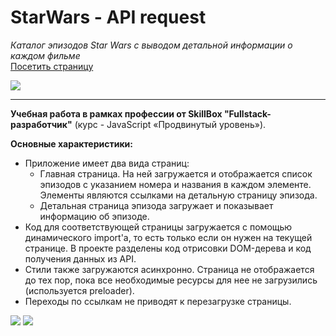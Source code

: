 # StarWars - API request
*Каталог эпизодов Star Wars с выводом детальной информации о каждом фильме*<br>
[Посетить страницу](http://star-wars.webtm.ru/)


![](https://img.shields.io/badge/version-1.0.0-green)

___



**Учебная работа в рамках профессии от SkillBox "Fullstack-разработчик"** (курс - JavaScript «Продвинутый уровень»).

**Основные характеристики:**

+ Приложение имеет два вида страниц:
    +  Главная страница. На ней загружается и отображается список эпизодов с указанием номера и названия в каждом элементе. Элементы являются ссылками на детальную страницу эпизода.
    +  Детальная страница эпизода загружает и показывает информацию об эпизоде.
+ Код для соответствующей страницы загружается с помощью динамического import'а, то есть только если он нужен на текущей странице. В проекте разделены код отрисовки DOM-дерева и код получения данных из API.
+ Стили также загружаются асинхронно. Страница не отображается до тех пор, пока все необходимые ресурсы для нее не загрузились (используется preloader).
+ Переходы по ссылкам не приводят к перезагрузке страницы.

![](https://imageup.ru/img179/4053227/starwars.jpg)
![](https://imageup.ru/img147/4053228/starwars-details.jpg)

